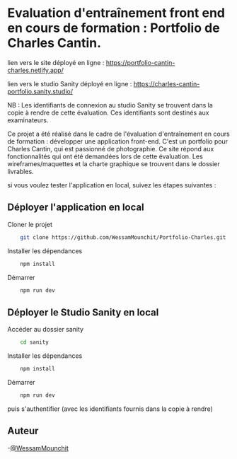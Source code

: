 # Evaluation d'entraînement front end en cours de formation : Portfolio de Charles Cantin.

lien vers le site déployé en ligne : https://portfolio-cantin-charles.netlify.app/

lien vers le studio Sanity déployé en ligne : https://charles-cantin-portfolio.sanity.studio/

NB : Les identifiants de connexion au studio Sanity se trouvent dans la copie à rendre de cette évaluation. Ces identifiants sont destinés aux examinateurs.

Ce projet a été réalisé dans le cadre de l'évaluation d'entraînement en cours de formation : développer une application front-end. C'est un portfolio pour Charles Cantin, qui est passionné de photographie. Ce site répond aux fonctionnalités qui ont été demandées lors de cette évaluation. Les wireframes/maquettes et la charte graphique se trouvent dans le dossier livrables.

si vous voulez tester l'application en local, suivez les étapes suivantes :

## Déployer l'application en local

Cloner le projet

```bash
    git clone https://github.com/WessamMounchit/Portfolio-Charles.git
```

Installer les dépendances

```bash
    npm install
```

Démarrer

```bash
    npm run dev
```

## Déployer le Studio Sanity en local

Accéder au dossier sanity

```bash
    cd sanity
```

Installer les dépendances

```bash
    npm install
```

Démarrer

```bash
    npm run dev
```

puis s'authentifier (avec les identifiants fournis dans la copie à rendre)

## Auteur

-[@WessamMounchit](https://github.com/WessamMounchit)
